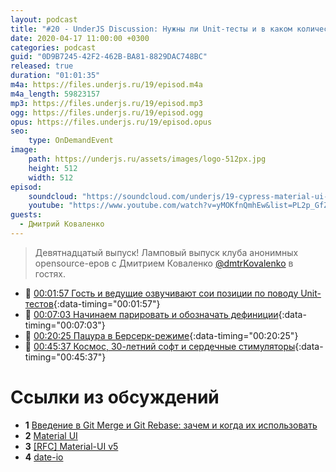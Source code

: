 ```yaml
---
layout: podcast
title: "#20 - UnderJS Discussion: Нужны ли Unit-тесты и в каком количестве?"
date: 2020-04-17 11:00:00 +0300
categories: podcast
guid: "0D9B7245-42F2-462B-BA81-8829DAC748BC"
released: true
duration: "01:01:35"
m4a: https://files.underjs.ru/19/episod.m4a
m4a_length: 59823157
mp3: https://files.underjs.ru/19/episod.mp3
ogg: https://files.underjs.ru/19/episod.ogg
opus: https://files.underjs.ru/19/episod.opus
seo:
    type: OnDemandEvent
image:
    path: https://underjs.ru/assets/images/logo-512px.jpg
    height: 512
    width: 512
episod:
    soundcloud: "https://soundcloud.com/underjs/19-cypress-material-ui-i-prosto-pro-opensource"
    youtube: "https://www.youtube.com/watch?v=yMOKfnQmhEw&list=PL2p_GfZz-_1OWXrKUZRBc8LzMz5FJNXW7"
guests:
  - Дмитрий Коваленко
---
```


> Девятнадцатый выпуск! Ламповый выпуск клуба анонимных opensource-еров с Дмитрием Коваленко [@dmtrKovalenko](https://twitter.com/dmtrKovalenko) в гостях.

- 🤔 [00:01:57 Гость и ведущие озвучивают сои позиции по поводу Unit-тестов](#){:data-timing="00:01:57"}
- 🤔 [00:07:03 Начинаем парировать и обозначать дефиниции](#){:data-timing="00:07:03"}
- 🤔 [00:20:25 Пацура в Берсерк-режиме](#){:data-timing="00:20:25"}
- 🤔 [00:45:37 Космос, 30-летний софт и сердечные стимуляторы](#){:data-timing="00:45:37"}

# Ссылки из обсуждений

- <b id="note1">1</b> [Введение в Git Merge и Git Rebase: зачем и когда их использовать](https://habr.com/ru/post/432420/)
- <b id="note2">2</b> [Material UI](https://material-ui.com/ru/)
- <b id="note3">3</b> [[RFC] Material-UI v5](https://github.com/mui-org/material-ui/issues/20012)
- <b id="note4">4</b> [date-io](https://github.com/dmtrKovalenko/date-io)

